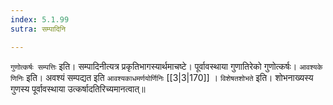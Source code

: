```yaml
---
index: 5.1.99
sutra: सम्पादिनि

---
```

   `गुणोत्कर्षः सम्पत्तिः` इति। सम्पादिनीत्यत्र प्रकृतिभागस्यार्थमाचष्टे। पूर्वावस्थाया गुणातिरेको गुणोत्कर्षः। `आवश्यके णिनिः` इति। अवश्यं सम्पद्यत इति `आवश्यकाधमर्णयोर्णिनिः`  [[3|3|170]] । `विशेषतशोभते` इति। शोभनाख्यस्य गुणस्य पूर्वावस्थाया उत्कर्षादतिरिच्यमानत्वात्॥